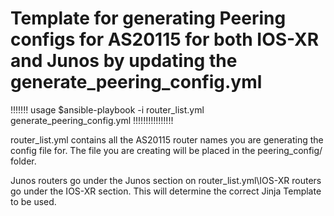 
# Template for generating Peering configs for AS20115 for both IOS-XR and Junos by updating the generate_peering_config.yml

!!!!!!! usage $ansible-playbook -i router_list.yml generate_peering_config.yml !!!!!!!!!!!!!!!!

router_list.yml contains all the AS20115 router names you are generating the config file for. The file you are creating will be placed in the peering_config/ folder.

Junos routers go under the Junos section on router_list.yml\IOS-XR routers go under the IOS-XR section. This will determine the correct Jinja Template to be used.
